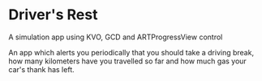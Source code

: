 # Driver's Rest
A simulation app using KVO, GCD and ARTProgressView control

An app which alerts you periodically that you should take a driving break, how many kilometers have you travelled so far and how much gas your car's thank has left.
